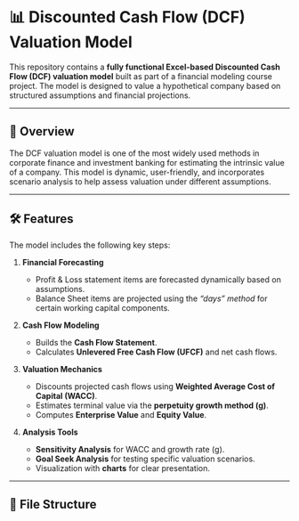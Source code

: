 # 📊 Discounted Cash Flow (DCF) Valuation Model  

This repository contains a **fully functional Excel-based Discounted Cash Flow (DCF) valuation model** built as part of a financial modeling course project. The model is designed to value a hypothetical company based on structured assumptions and financial projections.  

---

## 🔎 Overview  

The DCF valuation model is one of the most widely used methods in corporate finance and investment banking for estimating the intrinsic value of a company. This model is dynamic, user-friendly, and incorporates scenario analysis to help assess valuation under different assumptions.  

---

## 🛠 Features  

The model includes the following key steps:  

1. **Financial Forecasting**  
   - Profit & Loss statement items are forecasted dynamically based on assumptions.  
   - Balance Sheet items are projected using the *“days” method* for certain working capital components.  

2. **Cash Flow Modeling**  
   - Builds the **Cash Flow Statement**.  
   - Calculates **Unlevered Free Cash Flow (UFCF)** and net cash flows.  

3. **Valuation Mechanics**  
   - Discounts projected cash flows using **Weighted Average Cost of Capital (WACC)**.  
   - Estimates terminal value via the **perpetuity growth method (g)**.  
   - Computes **Enterprise Value** and **Equity Value**.  

4. **Analysis Tools**  
   - **Sensitivity Analysis** for WACC and growth rate (g).  
   - **Goal Seek Analysis** for testing specific valuation scenarios.  
   - Visualization with **charts** for clear presentation.  

---

## 📂 File Structure  

